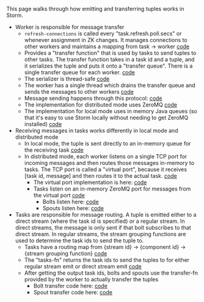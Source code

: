 This page walks through how emitting and transferring tuples works in Storm.

- Worker is responsible for message transfer
   - `refresh-connections` is called every "task.refresh.poll.secs" or whenever assignment in ZK changes. It manages connections to other workers and maintains a mapping from task -> worker [code](https://github.com/nathanmarz/storm/blob/0.7.1/src/clj/backtype/storm/daemon/worker.clj#L123)
   - Provides a "transfer function" that is used by tasks to send tuples to other tasks. The transfer function takes in a task id and a tuple, and it serializes the tuple and puts it onto a "transfer queue". There is a single transfer queue for each worker. [code](https://github.com/nathanmarz/storm/blob/0.7.1/src/clj/backtype/storm/daemon/worker.clj#L56)
   - The serializer is thread-safe [code](https://github.com/nathanmarz/storm/blob/0.7.1/src/jvm/backtype/storm/serialization/KryoTupleSerializer.java#L26)
   - The worker has a single thread which drains the transfer queue and sends the messages to other workers [code](https://github.com/nathanmarz/storm/blob/0.7.1/src/clj/backtype/storm/daemon/worker.clj#L185)
   - Message sending happens through this protocol: [code](https://github.com/nathanmarz/storm/blob/0.7.1/src/clj/backtype/storm/messaging/protocol.clj)
   - The implementation for distributed mode uses ZeroMQ [code](https://github.com/nathanmarz/storm/blob/0.7.1/src/clj/backtype/storm/messaging/zmq.clj)
   - The implementation for local mode uses in memory Java queues (so that it's easy to use Storm locally without needing to get ZeroMQ installed) [code](https://github.com/nathanmarz/storm/blob/0.7.1/src/clj/backtype/storm/messaging/local.clj)
- Receiving messages in tasks works differently in local mode and distributed mode
   - In local mode, the tuple is sent directly to an in-memory queue for the receiving task [code](https://github.com/nathanmarz/storm/blob/master/src/clj/backtype/storm/messaging/local.clj#L21)
   - In distributed mode, each worker listens on a single TCP port for incoming messages and then routes those messages in-memory to tasks. The TCP port is called a "virtual port", because it receives [task id, message] and then routes it to the actual task. [code](https://github.com/nathanmarz/storm/blob/master/src/clj/backtype/storm/daemon/worker.clj#L204)
      - The virtual port implementation is here: [code](https://github.com/nathanmarz/storm/blob/master/src/clj/zilch/virtual_port.clj)
      - Tasks listen on an in-memory ZeroMQ port for messages from the virtual port [code](https://github.com/nathanmarz/storm/blob/master/src/clj/backtype/storm/daemon/task.clj#L201)
        - Bolts listen here: [code](https://github.com/nathanmarz/storm/blob/master/src/clj/backtype/storm/daemon/task.clj#L489)
        - Spouts listen here: [code](https://github.com/nathanmarz/storm/blob/master/src/clj/backtype/storm/daemon/task.clj#L382)
- Tasks are responsible for message routing. A tuple is emitted either to a direct stream (where the task id is specified) or a regular stream. In direct streams, the message is only sent if that bolt subscribes to that direct stream. In regular streams, the stream grouping functions are used to determine the task ids to send the tuple to.
  - Tasks have a routing map from {stream id} -> {component id} -> {stream grouping function} [code](https://github.com/nathanmarz/storm/blob/master/src/clj/backtype/storm/daemon/task.clj#L198)
  - The "tasks-fn" returns the task ids to send the tuples to for either regular stream emit or direct stream emit [code](https://github.com/nathanmarz/storm/blob/master/src/clj/backtype/storm/daemon/task.clj#L207)
  - After getting the output task ids, bolts and spouts use the transfer-fn provided by the worker to actually transfer the tuples
      - Bolt transfer code here: [code](https://github.com/nathanmarz/storm/blob/master/src/clj/backtype/storm/daemon/task.clj#L429)
      - Spout transfer code here: [code](https://github.com/nathanmarz/storm/blob/master/src/clj/backtype/storm/daemon/task.clj#L329)
